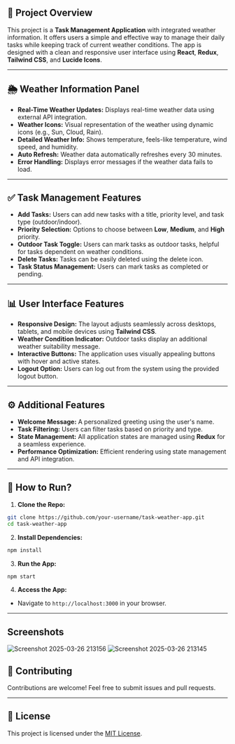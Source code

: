 


  ## 👋 Project Overview
This project is a **Task Management Application** with integrated weather information. It offers users a simple and effective way to manage their daily tasks while keeping track of current weather conditions. The app is designed with a clean and responsive user interface using **React**, **Redux**, **Tailwind CSS**, and **Lucide Icons**.

---

## 🌦 Weather Information Panel
- **Real-Time Weather Updates:** Displays real-time weather data using external API integration.
- **Weather Icons:** Visual representation of the weather using dynamic icons (e.g., Sun, Cloud, Rain).
- **Detailed Weather Info:** Shows temperature, feels-like temperature, wind speed, and humidity.
- **Auto Refresh:** Weather data automatically refreshes every 30 minutes.
- **Error Handling:** Displays error messages if the weather data fails to load.

---

## ✅ Task Management Features
- **Add Tasks:** Users can add new tasks with a title, priority level, and task type (outdoor/indoor).
- **Priority Selection:** Options to choose between **Low**, **Medium**, and **High** priority.
- **Outdoor Task Toggle:** Users can mark tasks as outdoor tasks, helpful for tasks dependent on weather conditions.
- **Delete Tasks:** Tasks can be easily deleted using the delete icon.
- **Task Status Management:** Users can mark tasks as completed or pending.

---

## 📊 User Interface Features
- **Responsive Design:** The layout adjusts seamlessly across desktops, tablets, and mobile devices using **Tailwind CSS**.
- **Weather Condition Indicator:** Outdoor tasks display an additional weather suitability message.
- **Interactive Buttons:** The application uses visually appealing buttons with hover and active states.
- **Logout Option:** Users can log out from the system using the provided logout button.

---

## ⚙️ Additional Features
- **Welcome Message:** A personalized greeting using the user's name.
- **Task Filtering:** Users can filter tasks based on priority and type.
- **State Management:** All application states are managed using **Redux** for a seamless experience.
- **Performance Optimization:** Efficient rendering using state management and API integration.

---

## 🚀 How to Run?
1. **Clone the Repo:**
```bash
git clone https://github.com/your-username/task-weather-app.git
cd task-weather-app
```
2. **Install Dependencies:**
```bash
npm install
```
3. **Run the App:**
```bash
npm start
```
4. **Access the App:**
- Navigate to `http://localhost:3000` in your browser.

---

## Screenshots

![Screenshot 2025-03-26 213156](https://github.com/user-attachments/assets/22316969-2c17-4e8e-8d0a-33eecb0f33ba)
![Screenshot 2025-03-26 213145](https://github.com/user-attachments/assets/234a28ae-96d1-4c59-a879-008cb02f6e63)



## 🔧 Contributing
Contributions are welcome! Feel free to submit issues and pull requests.

---

## 🚀 License
This project is licensed under the [MIT License](LICENSE).

